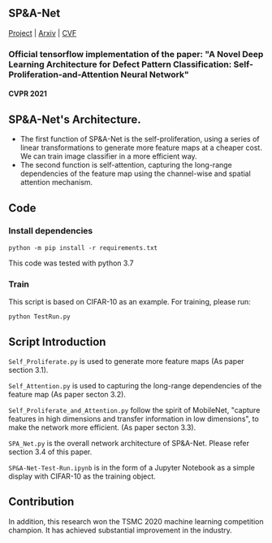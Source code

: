 ## SP&A-Net
[Project]() | [Arxiv](https://arxiv.org/pdf/1905.01164.pdf) | [CVF]() 
### Official tensorflow implementation of the paper: "A Novel Deep Learning Architecture for Defect Pattern Classification: Self-Proliferation-and-Attention Neural Network"
####  CVPR 2021


## SP&A-Net's Architecture.
* The first function of SP&A-Net is the self-proliferation, using a series of linear transformations to generate more feature maps at a cheaper cost. We can train image classifier in a more efficient way.
* The second function is self-attention, capturing the long-range dependencies of the feature map using the channel-wise and spatial attention mechanism.

## Code

### Install dependencies

```
python -m pip install -r requirements.txt
```

This code was tested with python 3.7  

###  Train
This script is based on CIFAR-10 as an example. For training, please run:

```
python TestRun.py
```

## Script Introduction

```Self_Proliferate.py``` is used to generate more feature maps (As paper section 3.1).

```Self_Attention.py``` is used to capturing the long-range dependencies of the feature map (As paper secton 3.2).

```Self_Proliferate_and_Attention.py``` follow the spirit of MobileNet,  "capture features in high dimensions and transfer information in low dimensions",  to make the network more efficient. (As paper secton 3.3).

```SPA_Net.py``` is the overall network architecture of SP&A-Net. Please refer section 3.4 of this paper.

```SP&A-Net-Test-Run.ipynb``` is in the form of a Jupyter Notebook as a simple display with CIFAR-10 as the training object.

## Contribution
In addition, this research won the TSMC 2020 machine learning competition champion. It has achieved substantial improvement in the industry.
